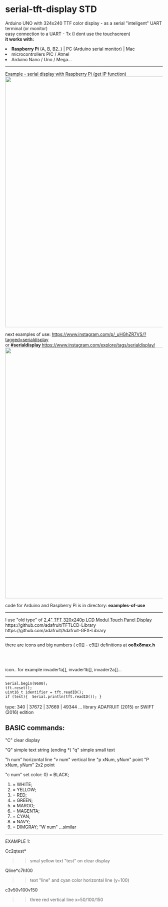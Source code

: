# serial-tft-display STD
Arduino UNO with 324x240 TTF color display - as a serial "inteligent" UART terminal (or monitor)<br />
easy connection to a UART - Tx (I dont use the touchscreen)<br />
<b>it works with:</b><br />
<li ><b>Raspberry Pi</b> (A, B, B2..) | PC (Arduino serial monitor) | Mac</li>
<li >microcontrollers PIC / Atmel</li>
<li >Arduino Nano / Uno / Mega...</li>

<hr />
Example - serial display with Raspberry Pi (get IP function)<br />
<img src=https://raw.githubusercontent.com/octopusengine/serial-display/master/images/sd-rpi-get-ip.jpg width=800>
<br />

next examples of use:
https://www.instagram.com/p/_uHGhZR7VS/?tagged=serialdisplay<br />
or <b>#serialdisplay </b> https://www.instagram.com/explore/tags/serialdisplay/<br />
<img src=https://raw.githubusercontent.com/octopusengine/serial-display/master/images/sd-examples.png width=800><br />

code for Arduino and Raspberry Pi is in directory: <b>examples-of-use</b><br />

<hr />
I use "old type" of <a href=http://www.ebay.com/sch/i.html?_from=R40&_trksid=p2047675.m570.l1313.TR0.TRC0.H0.X+2%2C4%22+TFT+320x240p+LCD+Modul+Touch+Panel+Display.TRS0&_nkw=+2%2C4%22+TFT+320x240p+LCD+Modul+Touch+Panel+Display&_sacat=0>2,4" TFT 320x240p LCD Modul Touch Panel Display</a><br />
https://github.com/adafruit/TFTLCD-Library<br />
https://github.com/adafruit/Adafruit-GFX-Library<br />
<hr />

there are icons and big numbers ( c0[] -  c9[]) definitions at <b>oe8x8max.h</b><br />

<br /><br />

icon.. for example invader1a[], invader1b[], invader2a[]...
<hr />
<code>Serial.begin(9600);</code><br />
<code>tft.reset();</code><br />  
<code>uint16_t identifier = tft.readID();</code><br />
<code>if (test){  Serial.println(tft.readID()); } </code><br />
<br />
type: 340 | 37672 | 37669 | 49344 ... library ADAFRUIT (2015) or SWIFT (2016) edition

BASIC commands:
----------------------------------------
"C" clear display

"Q" simple text string (ending *)
"q" simple small text

"h num" horizontal line
"v num" vertical line
"p xNum, yNum" point
"P xNum, yNum" 2x2 point

"c num" set color:
 0)  = BLACK; 
 1) = WHITE;
 2) = YELLOW;
 3) = RED;
 4) = GREEN;
 5) = MAROO;
 6) = MAGENTA;
 7) = CYAN;
 8) = NAVY;
 9) = DIMGRAY;
"W num" ...similar
-----------------------------------------
EXAMPLE 1:

Cc2qtest*
>> smal yellow text "test" on clear display

Qline*c7h100
>> text "line" and cyan color horizontal line (y=100)

c3v50v100v150
>> three red vertical line x=50/100/150



